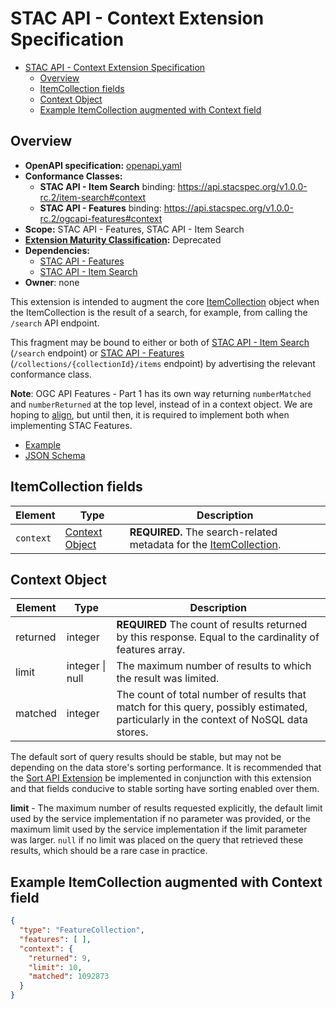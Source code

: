 # STAC API - Context Extension Specification

- [STAC API - Context Extension Specification](#stac-api---context-extension-specification)
  - [Overview](#overview)
  - [ItemCollection fields](#itemcollection-fields)
  - [Context Object](#context-object)
  - [Example ItemCollection augmented with Context field](#example-itemcollection-augmented-with-context-field)

## Overview

- **OpenAPI specification:** [openapi.yaml](openapi.yaml)
- **Conformance Classes:**
  - **STAC API - Item Search** binding: <https://api.stacspec.org/v1.0.0-rc.2/item-search#context>
  - **STAC API - Features** binding: <https://api.stacspec.org/v1.0.0-rc.2/ogcapi-features#context>
- **Scope:** STAC API - Features, STAC API - Item Search
- **[Extension Maturity Classification](https://github.com/radiantearth/stac-api-spec/tree/v1.0.0-rc.2/README.md#maturity-classification):** Deprecated
- **Dependencies:**
  - [STAC API - Features](https://github.com/radiantearth/stac-api-spec/tree/v1.0.0-rc.2/ogcapi-features)
  - [STAC API - Item Search](https://github.com/radiantearth/stac-api-spec/tree/v1.0.0-rc.2/item-search)
- **Owner**: none

This extension is intended to augment the core [ItemCollection](https://github.com/radiantearth/stac-api-spec/tree/v1.0.0-rc.2/itemcollection/README.md)
object when the ItemCollection is the result of a search, for example, from calling the `/search` API endpoint.

This fragment may be bound to either or both of 
[STAC API - Item Search](https://github.com/radiantearth/stac-api-spec/tree/v1.0.0-rc.2/item-search) (`/search` endpoint) or
[STAC API - Features](https://github.com/radiantearth/stac-api-spec/tree/v1.0.0-rc.2/ogcapi-features)
(`/collections/{collectionId}/items` endpoint) by
advertising the relevant conformance class. 

**Note**: OGC API Features - Part 1 has its own way returning `numberMatched` and `numberReturned` at the top level, instead of in a context
object. We are hoping to [align](https://github.com/opengeospatial/ogcapi-common/issues/82), but until then, it
is required to implement both when implementing STAC Features.

- [Example](examples/example.json)
- [JSON Schema](json-schema/schema.json)

## ItemCollection fields

| Element   | Type                              | Description                                                                                                                                                  |
| --------- | --------------------------------- | ------------------------------------------------------------------------------------------------------------------------------------------------------------ |
| `context` | [Context Object](#context-object) | **REQUIRED.** The search-related metadata for the [ItemCollection](https://github.com/radiantearth/stac-api-spec/tree/v1.0.0-rc.2/itemcollection/README.md). |

## Context Object

| Element  | Type            | Description                                                                                                                           |
| -------- | --------------- | ------------------------------------------------------------------------------------------------------------------------------------- |
| returned | integer         | **REQUIRED** The count of results returned by this response. Equal to the cardinality of features array.                              |
| limit    | integer \| null | The maximum number of results to which the result was limited.                                                                        |
| matched  | integer         | The count of total number of results that match for this query, possibly estimated, particularly in the context of NoSQL data stores. |

The default sort of query results should be stable, but may not be depending on the data store's sorting performance.
It is recommended that the [Sort API Extension](../sort/README.md) be implemented in conjunction with this extension
and that fields conducive to stable sorting have sorting enabled over them.

**limit** - The maximum number of results requested explicitly, the default limit used by the service implementation
if no parameter was provided, or the maximum limit used by the service implementation if the limit parameter was larger.
`null` if no limit was placed on the query that retrieved these results, which should be a rare case in practice.

## Example ItemCollection augmented with Context field
  
```json
{
  "type": "FeatureCollection",
  "features": [ ],
  "context": {
    "returned": 9,
    "limit": 10, 
    "matched": 1092873
  }
}
```
